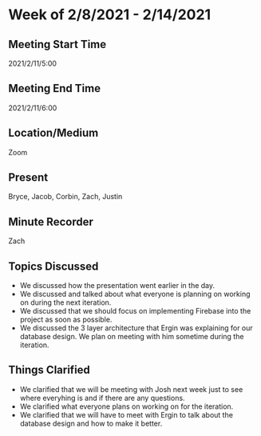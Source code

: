 # Week of 2/8/2021 - 2/14/2021

## Meeting Start Time

2021/2/11/5:00

## Meeting End Time

2021/2/11/6:00

## Location/Medium

Zoom

## Present

Bryce, Jacob, Corbin, Zach, Justin

## Minute Recorder

Zach

## Topics Discussed
- We discussed how the presentation went earlier in the day. 
- We discussed and talked about what everyone is planning on working on during the next iteration. 
- We discussed that we should focus on implementing Firebase into the project as soon as possible. 
- We discussed the 3 layer architecture that Ergin was explaining for our database design. We plan on meeting with him sometime during the iteration. 

## Things Clarified
- We clarified that we will be meeting with Josh next week just to see where everyhing is and if there are any questions. 
- We clarified what everyone plans on working on for the iteration. 
- We clarified that we will have to meet with Ergin to talk about the database design and how to make it better. 
